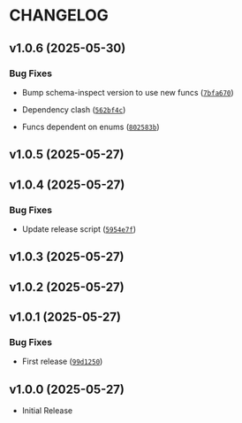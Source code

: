# CHANGELOG

<!-- version list -->

## v1.0.6 (2025-05-30)

### Bug Fixes

- Bump schema-inspect version to use new funcs
  ([`7bfa670`](https://github.com/PhilipWee/migra/commit/7bfa670555dd3cca09054b69835e1b58097f6e9a))

- Dependency clash
  ([`562bf4c`](https://github.com/PhilipWee/migra/commit/562bf4c2476143e6dfce4f201ab2e0b3f55610b6))

- Funcs dependent on enums
  ([`802583b`](https://github.com/PhilipWee/migra/commit/802583b46d487b0dfbaf9649208eff019494aea1))


## v1.0.5 (2025-05-27)


## v1.0.4 (2025-05-27)

### Bug Fixes

- Update release script
  ([`5954e7f`](https://github.com/PhilipWee/migra/commit/5954e7ff86382c0928897dff572b43f902e42237))


## v1.0.3 (2025-05-27)


## v1.0.2 (2025-05-27)


## v1.0.1 (2025-05-27)

### Bug Fixes

- First release
  ([`99d1250`](https://github.com/PhilipWee/migra/commit/99d1250bb26a47e8cfadbfbb33112b1c75e4dd0d))


## v1.0.0 (2025-05-27)

- Initial Release
